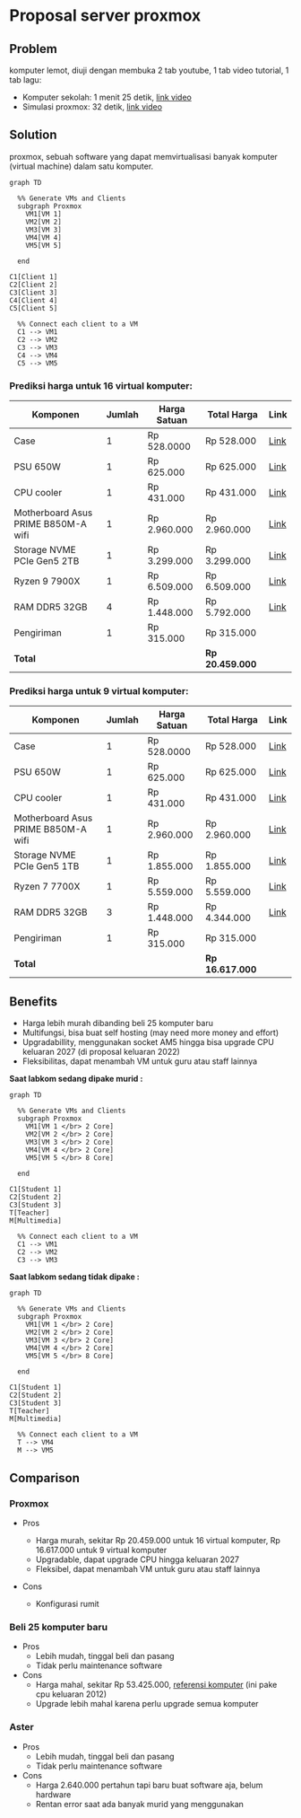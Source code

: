 # Proposal server proxmox

## Problem

komputer lemot, diuji dengan membuka 2 tab youtube, 1 tab video tutorial, 1 tab lagu:

- Komputer sekolah: 1 menit 25 detik, [link video](https://youtube.com/shorts/LPXBA9O1mVw?feature=share)
- Simulasi proxmox: 32 detik, [link video](https://youtube.com/shorts/eW6Xy3i7Nbk?feature=share)


## Solution

proxmox, sebuah software yang dapat memvirtualisasi banyak komputer (virtual machine) dalam satu komputer.

```mermaid
graph TD

  %% Generate VMs and Clients
  subgraph Proxmox
    VM1[VM 1]
    VM2[VM 2]
    VM3[VM 3]
    VM4[VM 4]
    VM5[VM 5]

  end

C1[Client 1]
C2[Client 2]
C3[Client 3]
C4[Client 4]
C5[Client 5]

  %% Connect each client to a VM
  C1 --> VM1
  C2 --> VM2
  C3 --> VM3
  C4 --> VM4
  C5 --> VM5
```

### Prediksi harga untuk 16 virtual komputer:
| Komponen | Jumlah | Harga Satuan | Total Harga | Link |
|------------------|--------|--------------|-------------|--------------|
| Case | 1 | Rp 528.0000| Rp 528.000| [Link](https://www.tokopedia.com/enterkomputer/antec-nx200m-matx-gaming-case-left-side-glass-door-free-1-pcs-12cm-fan-1729625054865754704) |
| PSU 650W | 1 | Rp 625.000| Rp 625.000| [Link](https://www.tokopedia.com/enterkomputer/1stplayer-ack-series-650w-ha-650ac1-80-certified-with-embossed-cable-active-pfc-psu-650-watt-1730822508688934876) |
| CPU cooler | 1 | Rp 431.000 | Rp 431.000 | [Link](https://www.tokopedia.com/enterkomputer/deepcool-ak400-white-lga1700-support) |
| Motherboard Asus PRIME B850M-A wifi | 1 | Rp 2.960.000 | Rp 2.960.000 | [Link](https://www.tokopedia.com/enterkomputer/asus-prime-b850m-a-wifi-csm-am5-amd-b850-ddr5-usb3-2-type-c-sata3-1731912530498324048) |
| Storage NVME PCIe Gen5 2TB | 1 | Rp 3.299.000 | Rp 3.299.000 | [Link](https://www.tokopedia.com/enterkomputer/adata-xpg-mars-980-pro-2tb-pcie-gen5-x4-ssd-2tb-1731695090766743120) |
| Ryzen 9 7900X | 1 | Rp 6.509.000 | Rp 6.509.000 | [Link](https://www.tokopedia.com/enterkomputer/amd-ryzen-9-7900x-4-7ghz-up-to-5-6ghz-cache-64mb-am5-box-12-core) |
| RAM DDR5 32GB | 4 | Rp 1.448.000 | Rp 5.792.000 | [Link](https://www.tokopedia.com/enterkomputer/crucial-ddr5-pc44800-5600mhz-32gb-1x32gb-ct32g56c46u5-ram-32gb-1731520635660830288?extParam=src%3Dshop%26whid%3D53830&aff_unique_id=&channel=others&chain_key=) |
| Pengiriman | 1 | Rp 315.000 | Rp 315.000 |  |
| **Total** | | | **Rp 20.459.000** | |

### Prediksi harga untuk 9 virtual komputer:
| Komponen | Jumlah | Harga Satuan | Total Harga | Link |
|------------------|--------|--------------|-------------|--------------|
| Case | 1 | Rp 528.0000| Rp 528.000| [Link](https://www.tokopedia.com/enterkomputer/antec-nx200m-matx-gaming-case-left-side-glass-door-free-1-pcs-12cm-fan-1729625054865754704) |
| PSU 650W | 1 | Rp 625.000| Rp 625.000| [Link](https://www.tokopedia.com/enterkomputer/1stplayer-ack-series-650w-ha-650ac1-80-certified-with-embossed-cable-active-pfc-psu-650-watt-1730822508688934876) |
| CPU cooler | 1 | Rp 431.000 | Rp 431.000 | [Link](https://www.tokopedia.com/enterkomputer/deepcool-ak400-white-lga1700-support) |
| Motherboard Asus PRIME B850M-A wifi | 1 | Rp 2.960.000 | Rp 2.960.000 | [Link](https://www.tokopedia.com/enterkomputer/asus-prime-b850m-a-wifi-csm-am5-amd-b850-ddr5-usb3-2-type-c-sata3-1731912530498324048) |
| Storage NVME PCIe Gen5 1TB | 1 | Rp 1.855.000 | Rp 1.855.000 | [Link](https://www.tokopedia.com/enterkomputer/msi-spatium-m560-1tb-m-2-nvme-pcie-gen5-x4-ssd-1tb-1731318177511147088) |
| Ryzen 7 7700X | 1 | Rp 5.559.000 | Rp 5.559.000 | [Link](https://www.tokopedia.com/enterkomputer/amd-ryzen-7-7700x-4-5ghz-up-to-5-4ghz-cache-32mb-am5-box-8-core) |
| RAM DDR5 32GB | 3 | Rp 1.448.000 | Rp 4.344.000 | [Link](https://www.tokopedia.com/enterkomputer/crucial-ddr5-pc44800-5600mhz-32gb-1x32gb-ct32g56c46u5-ram-32gb-1731520635660830288?extParam=src%3Dshop%26whid%3D53830&aff_unique_id=&channel=others&chain_key=) |
| Pengiriman | 1 | Rp 315.000 | Rp 315.000 |  |
| **Total** | | | **Rp 16.617.000** | |

## Benefits

- Harga lebih murah dibanding beli 25 komputer baru
- Multifungsi, bisa buat self hosting (may need more money and effort)
- Upgradabillity, menggunakan socket AM5 hingga bisa upgrade CPU keluaran 2027 (di proposal keluaran 2022)
- Fleksibilitas, dapat menambah VM untuk guru atau staff lainnya

**Saat labkom sedang dipake murid :**
```mermaid
graph TD

  %% Generate VMs and Clients
  subgraph Proxmox
    VM1[VM 1 </br> 2 Core]
    VM2[VM 2 </br> 2 Core]
    VM3[VM 3 </br> 2 Core]
    VM4[VM 4 </br> 2 Core]
    VM5[VM 5 </br> 8 Core]

  end

C1[Student 1]
C2[Student 2]
C3[Student 3]
T[Teacher]
M[Multimedia]

  %% Connect each client to a VM
  C1 --> VM1
  C2 --> VM2
  C3 --> VM3
```
**Saat labkom sedang tidak dipake :**
```mermaid
graph TD

  %% Generate VMs and Clients
  subgraph Proxmox
    VM1[VM 1 </br> 2 Core]
    VM2[VM 2 </br> 2 Core]
    VM3[VM 3 </br> 2 Core]
    VM4[VM 4 </br> 2 Core]
    VM5[VM 5 </br> 8 Core]

  end

C1[Student 1]
C2[Student 2]
C3[Student 3]
T[Teacher]
M[Multimedia]

  %% Connect each client to a VM
  T --> VM4
  M --> VM5

```

## Comparison
### Proxmox
- Pros
  - Harga murah, sekitar Rp 20.459.000 untuk 16 virtual komputer, Rp 16.617.000 untuk 9 virtual komputer
  - Upgradable, dapat upgrade CPU hingga keluaran 2027
  - Fleksibel, dapat menambah VM untuk guru atau staff lainnya

- Cons
  - Konfigurasi rumit
### Beli 25 komputer baru
- Pros
  - Lebih mudah, tinggal beli dan pasang
  - Tidak perlu maintenance software
- Cons
  - Harga mahal, sekitar Rp 53.425.000, [referensi komputer](https://www.tokopedia.com/tokohone/komputer-pc-all-in-one-komputer-ultra-tipis-lenovo-komputer-all-in-one-dengan-layar-definisi-tinggi-prosesor-intel-core-i3-i5-i7-16g-1tb-cocok-untuk-kantor-belajar-bekerja-bermain-game-garansi-6-tahun-1731270552600479301) (ini pake cpu keluaran 2012)
  - Upgrade lebih mahal karena perlu upgrade semua komputer
### Aster
- Pros
  - Lebih mudah, tinggal beli dan pasang
  - Tidak perlu maintenance software
- Cons
  - Harga 2.640.000 pertahun tapi baru buat software aja, belum hardware
  - Rentan error saat ada banyak murid yang menggunakan